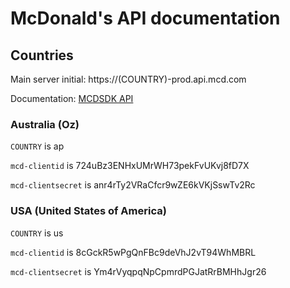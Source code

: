 # McDonald's API documentation

## Countries

Main server initial: https://(COUNTRY)-prod.api.mcd.com

Documentation: [MCDSDK API](mcdsdk.md)

### Australia (Oz)

`COUNTRY` is ap

`mcd-clientid` is 724uBz3ENHxUMrWH73pekFvUKvj8fD7X

`mcd-clientsecret` is anr4rTy2VRaCfcr9wZE6kVKjSswTv2Rc

### USA (United States of America)

`COUNTRY` is us

`mcd-clientid` is 8cGckR5wPgQnFBc9deVhJ2vT94WhMBRL

`mcd-clientsecret` is Ym4rVyqpqNpCpmrdPGJatRrBMHhJgr26
